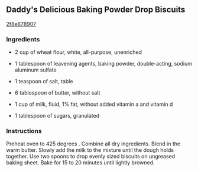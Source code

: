 ## Daddy's Delicious Baking Powder Drop Biscuits

[2f8e878907](http://www.food.com/recipe/daddys-delicious-baking-powder-drop-biscuits-440933)

### Ingredients

 - 2 cup of wheat flour, white, all-purpose, unenriched

 - 1 tablespoon of leavening agents, baking powder, double-acting, sodium aluminum sulfate

 - 1 teaspoon of salt, table

 - 6 tablespoon of butter, without salt

 - 1 cup of milk, fluid, 1% fat, without added vitamin a and vitamin d

 - 1 tablespoon of sugars, granulated

### Instructions

Preheat oven to 425 degrees . Combine all dry ingredients. Blend in the warm butter. Slowly add the milk to the mixture until the dough holds together. Use two spoons to drop evenly sized biscuits on ungreased baking sheet. Bake for 15 to 20 minutes until lightly browned.
